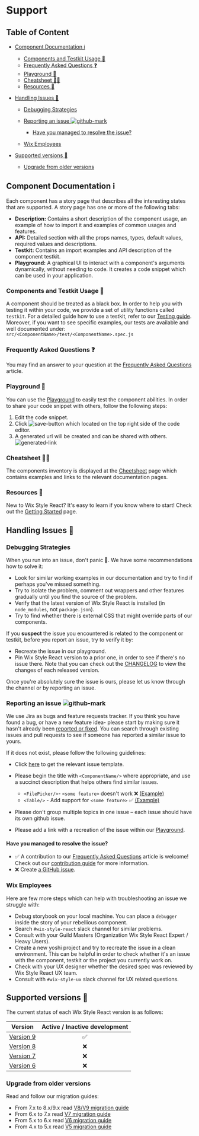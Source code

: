 # Support

## Table of Content

*   [Component Documentation ℹ️](#component-documentation-ℹ%EF%B8%8F)

    *   [Components and Testkit Usage 🎉](#components-and-testkit-usage-)
    *   [Frequently Asked Questions ❓](#frequently-asked-questions-)
    *   [Playground 🏀](#playground-)
    *   [Cheatsheet 👋🏻](#cheatsheet-)
    *   [Resources 📖](#resources-)

*   [Handling Issues 🧐](#handling-issues-🧐)

    *   [Debugging Strategies](#debugging-strategies)

    *   [Reporting an issue ![github-mark](/GitHub-Mark-32px.png)](#reporting-an-issue-github-mark)

        *   [Have you managed to resolve the issue?](#have-you-managed-to-resolve-the-issue)

    *   [Wix Employees](#wix-employees)

*   [Supported versions 🧷](#supported-versions-🧷)

    *   [Upgrade from older versions](#upgrade-from-older-versions)

## Component Documentation ℹ️

Each component has a story page that describes all the interesting states that are supported.
A story page has one or more of the following tabs:

*   **Description:** Contains a short description of the component usage, an example of how to import it and examples of common usages and features.
*   **API:** Detailed section with all the props names, types, default values, required values and descriptions.
*   **Testkit:** Contains an import examples and API description of the component testkit.
*   **Playground:** A graphical UI to interact with a component's arguments dynamically, without needing to code. It creates a code snippet which can be used in your application.

### Components and Testkit Usage 🎉

A component should be treated as a black box. In order to help you with testing it within your code, we provide a set of utility functions called `testkit`.
For a detailed guide how to use a testkit, refer to our [Testing guide](https://www.wix-style-react.com/?path=/story/introduction-testing--testing).
Moreover, if you want to see specific examples, our tests are available and well documented under:
`src/<ComponentName>/test/<ComponentName>.spec.js`

### Frequently Asked Questions ❓

You may find an answer to your question at the [Frequently Asked Questions](https://github.com/wix/wix-style-react/tree/master/docs/FAQ#frequently-asked-questions) article.

### Playground 🏀

You can use the [Playground](https://www.wix-style-react.com/?path=/story/introduction-playground--playground) to easily test the component abilities. In order to share your code snippet with others, follow the following steps:

1.  Edit the code snippet.
2.  Click ![save-button](/playgroundSaveButton.png) which located on the top right side of the code editor.
3.  A generated url will be created and can be shared with others. ![generated-link](/generatedLink.png)

### Cheatsheet 👋🏻

The components inventory is displayed at the [Cheetsheet](https://www.wix-style-react.com/?path=/story/introduction-cheatsheet--components-cheatsheet) page which contains examples and links to the relevant documentation pages.

### Resources 📖

New to Wix Style React? It's easy to learn if you know where to start!
Check out the [Getting Started](https://www.wix-style-react.com/?path=/story/introduction-getting-started--getting-started) page.

## Handling Issues 🧐

### Debugging Strategies

When you run into an issue, don't panic 🤗. We have some recommendations how to solve it:

*   Look for similar working examples in our documentation and try to find if perhaps you've missed something.
*   Try to isolate the problem, comment out wrappers and other features gradually until you find the source of the problem.
*   Verify that the latest version of Wix Style React is installed (in `node_modules`, not `package.json`).
*   Try to find whether there is external CSS that might override parts of our components.

If you **suspect** the issue you encountered is related to the component or testkit, before you report an issue, try to verify it by:

*   Recreate the issue in our playground.
*   Pin Wix Style React version to a prior one, in order to see if there's no issue there. Note that you can check out the [CHANGELOG](https://github.com/wix/wix-style-react/blob/master/CHANGELOG.md) to view the changes of each released version.

Once you're absolutely sure the issue is ours, please let us know through the channel or by reporting an issue.

### Reporting an issue ![github-mark](/GitHub-Mark-32px.png)

We use Jira as bugs and feature requests tracker.
If you think you have found a bug, or have a new feature idea- please start by making sure it hasn't already been [reported or fixed](http://wix.to/i0DYB4w).
You can search through existing issues and pull requests to see if someone has reported a similar issue to yours.

If it does not exist, please follow the following guidelines:

*   Click [here](http://wix.to/i0DYB4w) to get the relevant issue template.

*   Please begin the title with `<ComponentName/>` where appropriate, and use a succinct description that helps others find similar issues.
    *   `<FilePicker/>`- `<some feature>` doesn't work ❌ [(Example)](https://github.com/wix/wix-style-react/issues/6202)
    *   `<Table/>` - Add support for `<some feature>` ✅ [(Example)](https://github.com/wix/wix-style-react/issues/5668)

*   Please don't group multiple topics in one issue – each issue should have its own github issue.

*   Please add a link with a recreation of the issue within our [Playground](###playground).

#### Have you managed to resolve the issue?

*   ✅ A contribution to our [Frequently Asked Questions](https://github.com/wix/wix-style-react/tree/master/docs/FAQ#frequently-asked-questions) article is welcome! Check out our [contribution guide](https://github.com/wix/wix-style-react/blob/master/CONTRIBUTING.md) for more information.
*   ❌ Create [a GitHub issue](#reporting-an-issue-github-mark).

### Wix Employees

Here are few more steps which can help with troubleshooting an issue we struggle with:

*   Debug storybook on your local machine. You can place a `debugger` inside the story of your rebellious component.
*   Search `#wix-style-react` slack channel for similar problems.
*   Consult with your Guild Masters (Organization Wix Style React Expert / Heavy Users).
*   Create a new yoshi project and try to recreate the issue in a clean environment. This can be helpful in order to check whether it's an issue with the component, testkit or the project you currently work on.
*   Check with your UX designer whether the desired spec was reviewed by Wix Style React UX team.
*   Consult with `#wix-style-ux` slack channel for UX related questions.

## Supported versions 🧷

The current status of each Wix Style React version is as follows:

| Version        | Active / Inactive development |
| ------------- |:-------------:|
| [Version 9](https://www.wix-style-react.com)| ✅ |
| [Version 8](https://wix-style-react-v8.now.sh)| ❌ |
| [Version 7](https://wix-style-react-v7.now.sh)| ❌ |
| [Version 6](https://wix-wix-style-react-v6.surge.sh)| ❌ |

### Upgrade from older versions

Read and follow our migration guides:

*   From 7.x to 8.x/9.x read [V8/V9 migration guide](https://github.com/wix/wix-style-react/blob/master/MIGRATION.md)
*   From 6.x to 7.x read [V7 migration guide](https://github.com/wix/wix-style-react/blob/version\_7.x/docs/migration/v6-v7.md)
*   From 5.x to 6.x read [V6 migration guide](https://github.com/wix/wix-style-react/blob/version\_7.x/docs/migration/v5-v6.md)
*   From 4.x to 5.x read [V5 migration guide](https://github.com/wix/wix-style-react/blob/version\_7.x/docs/migration/v4-v5.md)
